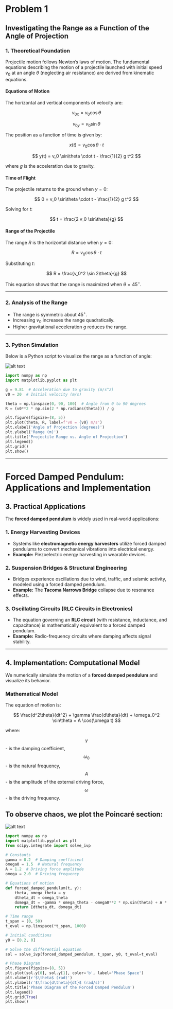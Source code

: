 # Problem 1
## Investigating the Range as a Function of the Angle of Projection

### 1. Theoretical Foundation

Projectile motion follows Newton’s laws of motion. The fundamental equations describing the motion of a projectile launched with initial speed $v_0$ at an angle $\theta$ (neglecting air resistance) are derived from kinematic equations.

#### **Equations of Motion**

The horizontal and vertical components of velocity are:

$$
 v_{0x} = v_0 \cos\theta 
$$

$$
 v_{0y} = v_0 \sin\theta 
$$

The position as a function of time is given by:

$$
 x(t) = v_0 \cos\theta \cdot t 
$$

$$
 y(t) = v_0 \sin\theta \cdot t - \frac{1}{2} g t^2 
$$

where $g$ is the acceleration due to gravity.

#### **Time of Flight**

The projectile returns to the ground when $y = 0$:

$$
 0 = v_0 \sin\theta \cdot t - \frac{1}{2} g t^2 
$$

Solving for $t$:

$$
 t = \frac{2 v_0 \sin\theta}{g} 
$$

#### **Range of the Projectile**

The range $R$ is the horizontal distance when $y = 0$:

$$
 R = v_0 \cos\theta \cdot t 
$$

Substituting $t$:

$$
 R = \frac{v_0^2 \sin 2\theta}{g} 
$$

This equation shows that the range is maximized when $\theta = 45^\circ$.

---

### 2. Analysis of the Range

- The range is symmetric about $45^\circ$.
- Increasing $v_0$ increases the range quadratically.
- Higher gravitational acceleration $g$ reduces the range.

---

### 3. Python Simulation

Below is a Python script to visualize the range as a function of angle:

![alt text](image-3.png)

```python
import numpy as np
import matplotlib.pyplot as plt

g = 9.81  # Acceleration due to gravity (m/s^2)
v0 = 20  # Initial velocity (m/s)

theta = np.linspace(0, 90, 100)  # Angle from 0 to 90 degrees
R = (v0**2 * np.sin(2 * np.radians(theta))) / g

plt.figure(figsize=(8, 5))
plt.plot(theta, R, label=f'v0 = {v0} m/s')
plt.xlabel('Angle of Projection (degrees)')
plt.ylabel('Range (m)')
plt.title('Projectile Range vs. Angle of Projection')
plt.legend()
plt.grid()
plt.show()
```
---
# **Forced Damped Pendulum: Applications and Implementation**

## **3. Practical Applications**
The **forced damped pendulum** is widely used in real-world applications:

### **1. Energy Harvesting Devices**  
- Systems like **electromagnetic energy harvesters** utilize forced damped pendulums to convert mechanical vibrations into electrical energy.  
- **Example:** Piezoelectric energy harvesting in wearable devices.

### **2. Suspension Bridges & Structural Engineering**  
- Bridges experience oscillations due to wind, traffic, and seismic activity, modeled using a forced damped pendulum.  
- **Example:** The **Tacoma Narrows Bridge** collapse due to resonance effects.

### **3. Oscillating Circuits (RLC Circuits in Electronics)**  
- The equation governing an **RLC circuit** (with resistance, inductance, and capacitance) is mathematically equivalent to a forced damped pendulum.  
- **Example:** Radio-frequency circuits where damping affects signal stability.

---

## **4. Implementation: Computational Model**
We numerically simulate the motion of a **forced damped pendulum** and visualize its behavior.

### **Mathematical Model**  
The equation of motion is:

$$
\frac{d^2\theta}{dt^2} + \gamma \frac{d\theta}{dt} + \omega_0^2 \sin\theta = A \cos(\omega t)
$$

where:

$$ \gamma $$ - is the damping coefficient,  
$$ \omega_0 $$ - is the natural frequency,  
$$ A $$ - is the amplitude of the external driving force,  
$$ \omega $$ - is the driving frequency.
## To observe chaos, we plot the Poincaré section:

![alt text](image-4.png)

```python
import numpy as np
import matplotlib.pyplot as plt
from scipy.integrate import solve_ivp

# Constants
gamma = 0.2  # Damping coefficient
omega0 = 1.5  # Natural frequency
A = 1.2  # Driving force amplitude
omega = 2.0  # Driving frequency

# Equations of motion
def forced_damped_pendulum(t, y):
    theta, omega_theta = y
    dtheta_dt = omega_theta
    domega_dt = -gamma * omega_theta - omega0**2 * np.sin(theta) + A * np.cos(omega * t)
    return [dtheta_dt, domega_dt]

# Time range
t_span = (0, 50)
t_eval = np.linspace(*t_span, 1000)

# Initial conditions
y0 = [0.2, 0]

# Solve the differential equation
sol = solve_ivp(forced_damped_pendulum, t_span, y0, t_eval=t_eval)

# Phase Diagram
plt.figure(figsize=(8, 5))
plt.plot(sol.y[0], sol.y[1], color='b', label='Phase Space')
plt.xlabel(r'$\theta$ (rad)')
plt.ylabel(r'$\frac{d\theta}{dt}$ (rad/s)')
plt.title('Phase Diagram of the Forced Damped Pendulum')
plt.legend()
plt.grid(True)
plt.show()
